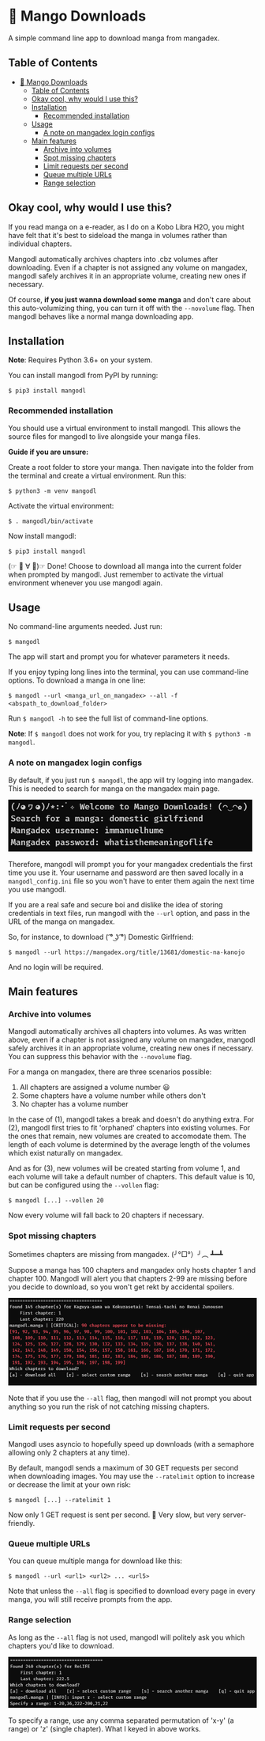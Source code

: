 # 🥭 Mango Downloads

A simple command line app to download manga from mangadex.

## Table of Contents

- [🥭 Mango Downloads](#-mango-downloads)
  - [Table of Contents](#table-of-contents)
  - [Okay cool, why would I use this?](#okay-cool-why-would-i-use-this)
  - [Installation](#installation)
    - [Recommended installation](#recommended-installation)
  - [Usage](#usage)
    - [A note on mangadex login configs](#a-note-on-mangadex-login-configs)
  - [Main features](#main-features)
    - [Archive into volumes](#archive-into-volumes)
    - [Spot missing chapters](#spot-missing-chapters)
    - [Limit requests per second](#limit-requests-per-second)
    - [Queue multiple URLs](#queue-multiple-urls)
    - [Range selection](#range-selection)

## Okay cool, why would I use this?

If you read manga on a e-reader, as I do on a Kobo Libra H2O, you might have felt that it's best to sideload the manga in volumes rather than individual chapters.

Mangodl automatically archives chapters into .cbz volumes after downloading. Even if a chapter is not assigned any volume on mangadex, mangodl safely archives it in an appropriate volume, creating new ones if necessary.

Of course, **if you just wanna download some manga** and don't care about this auto-volumizing thing, you can turn it off with the `--novolume` flag. Then mangodl behaves like a normal manga downloading app.

## Installation

**Note**: Requires Python 3.6+ on your system.

You can install mangodl from PyPI by running:

```
$ pip3 install mangodl
```

### Recommended installation

You should use a virtual environment to install mangodl. This allows the source files for mangodl to live alongside your manga files.

**Guide if you are unsure:**

Create a root folder to store your manga. Then navigate into the folder from the terminal and create a virtual environment. Run this:

```
$ python3 -m venv mangodl
```

Activate the virtual environment:

```
$ . mangodl/bin/activate
```

Now install mangodl:

```
$ pip3 install mangodl
```

(☞ ﾟ ∀ ﾟ)☞ Done! Choose to download all manga into the current folder when prompted by mangodl. Just remember to activate the virtual environment whenever you use mangodl again.

## Usage

No command-line arguments needed. Just run:

```
$ mangodl
```

The app will start and prompt you for whatever parameters it needs.

If you enjoy typing long lines into the terminal, you can use command-line options. To download a manga in one line:

```
$ mangodl --url <manga_url_on_mangadex> --all -f <abspath_to_download_folder>
```

Run `$ mangodl -h` to see the full list of command-line options.

**Note**: If `$ mangodl` does not work for you, try replacing it with `$ python3 -m mangodl`.

### A note on mangadex login configs

By default, if you just run `$ mangodl`, the app will try logging into mangadex. This is needed to search for manga on the mangadex main page.

![](https://github.com/immanuelhume/mangodl/blob/master/docs/assets/mangadex-login-prompt.png)

Therefore, mangodl will prompt you for your mangadex credentials the first time you use it. Your username and password are then saved locally in a `mangodl_config.ini` file so you won't have to enter them again the next time you use mangodl.

If you are a real safe and secure boi and dislike the idea of storing credentials in text files, run mangodl with the `--url` option, and pass in the URL of the manga on mangadex.

So, for instance, to download ( ͡° ͜ʖ ͡°) Domestic Girlfriend:

```
$ mangodl --url https://mangadex.org/title/13681/domestic-na-kanojo
```

And no login will be required.

## Main features

### Archive into volumes

Mangodl automatically archives all chapters into volumes. As was written above, even if a chapter is not assigned any volume on mangadex, mangodl safely archives it in an appropriate volume, creating new ones if necessary. You can suppress this behavior with the `--novolume` flag.

For a manga on mangadex, there are three scenarios possible:

1. All chapters are assigned a volume number 😃
2. Some chapters have a volume number while others don't
3. No chapter has a volume number

In the case of (1), mangodl takes a break and doesn't do anything extra. For (2), mangodl first tries to fit 'orphaned' chapters into existing volumes. For the ones that remain, new volumes are created to accomodate them. The length of each volume is determined by the average length of the volumes which exist naturally on mangadex.

And as for (3), new volumes will be created starting from volume 1, and each volume will take a default number of chapters. This default value is 10, but can be configured using the `--vollen` flag:

```
$ mangodl [...] --vollen 20
```

Now every volume will fall back to 20 chapters if necessary.

### Spot missing chapters

Sometimes chapters are missing from mangadex. (╯°□°）╯︵ ┻━┻

Suppose a manga has 100 chapters and mangadex only hosts chapter 1 and chapter 100. Mangodl will alert you that chapters 2-99 are missing before you decide to download, so you won't get rekt by accidental spoilers.

![](https://github.com/immanuelhume/mangodl/blob/master/docs/assets/missing-chapters.png)

Note that if you use the `--all` flag, then mangodl will not prompt you about anything so you run the risk of not catching missing chapters.

### Limit requests per second

Mangodl uses asyncio to hopefully speed up downloads (with a semaphore allowing only 2 chapters at any time).

By default, mangodl sends a maximum of 30 GET requests per second when downloading images. You may use the `--ratelimit` option to increase or decrease the limit at your own risk:

```
$ mangodl [...] --ratelimit 1
```

Now only 1 GET request is sent per second. 🐢 Very slow, but very server-friendly.

### Queue multiple URLs

You can queue multiple manga for download like this:

```
$ mangodl --url <url1> <url2> ... <url5>
```

Note that unless the `--all` flag is specified to download every page in every manga, you will still receive prompts from the app.

### Range selection

As long as the `--all` flag is not used, mangodl will politely ask you which chapters you'd like to download.

![](https://github.com/immanuelhume/mangodl/blob/master/docs/assets/range-input.png)

To specify a range, use any comma separated permutation of 'x-y' (a range) or 'z' (single chapter). What I keyed in above works.
